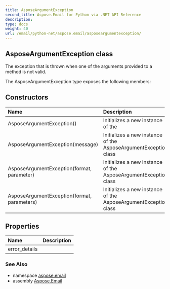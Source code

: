 ```yaml
---
title: AsposeArgumentException
second_title: Aspose.Email for Python via .NET API Reference
description: 
type: docs
weight: 40
url: /email/python-net/aspose.email/asposeargumentexception/
---
```


## AsposeArgumentException class

The exception that is thrown when one of the arguments provided to a method is not valid.

The AsposeArgumentException type exposes the following members:
## Constructors
| Name | Description |
| :- | :- |
|AsposeArgumentException()|Initializes a new instance of the|
|AsposeArgumentException(message)|Initializes a new instance of the AsposeArgumentException class|
|AsposeArgumentException(format, parameter)|Initializes a new instance of the AsposeArgumentException class|
|AsposeArgumentException(format, parameters)|Initializes a new instance of the AsposeArgumentException class|
## Properties
| Name | Description |
| :- | :- |
|error_details|  |

### See Also

* namespace [aspose.email](/email/python-net/aspose.email/)
* assembly [Aspose.Email](/slides/python-net/)

